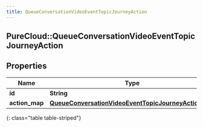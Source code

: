 ```yaml
---
title: QueueConversationVideoEventTopicJourneyAction
---
```

## PureCloud::QueueConversationVideoEventTopicJourneyAction

## Properties

|Name | Type | Description | Notes|
|------------ | ------------- | ------------- | -------------|
| **id** | **String** |  | [optional] |
| **action_map** | [**QueueConversationVideoEventTopicJourneyActionMap**](QueueConversationVideoEventTopicJourneyActionMap.html) |  | [optional] |
{: class="table table-striped"}


